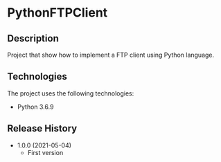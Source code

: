 # PythonFTPClient

## Description
Project that show how to implement a FTP client using Python language.

## Technologies
The project uses the following technologies:

* Python 3.6.9

## Release History

* 1.0.0 (2021-05-04)
    * First version
